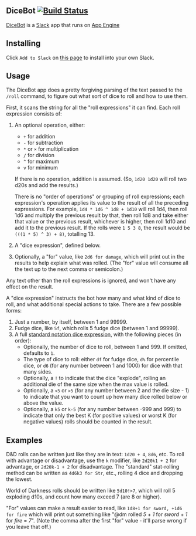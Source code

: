 DiceBot [![Build Status](https://circleci.com/gh/arkie/hackyslack2.svg?style=shield)](https://circleci.com/gh/arkie/hackyslack2)
-------

[DiceBot](https://slack.com/apps/A0K7BALJ1-dicebot) is a [Slack](https://slack.com/) app that runs on [App Engine](https://cloud.google.com/appengine/)

Installing
----------

Click `Add to Slack` on [this page](https://dice-b.appspot.com/) to install into your own Slack.

Usage
-----

The DiceBot app does a pretty forgiving parsing of the text passed to the `/roll` command,
to figure out what sort of dice to roll and how to use them.

First, it scans the string for all the "roll expressions" it can find.
Each roll expression consists of:

1. An optional operation, either:
	* `+` for addition
	* `-` for subtraction
	* `*` or `×` for multiplication
	* `/` for division
	* `^` for maximum
	* `v` for minimum

	If there is no operation, addition is assumed.
	(So, `1d20 1d20` will roll two d20s and add the results.)

	There is no "order of operations" or grouping of roll expressions;
	each expression's operation applies its value to the result of all the preceding expressions.
	For example, `1d4 * 1d6 ^ 1d8 + 1d10` will roll 1d4,
	then roll 1d6 and multiply the previous result by that,
	then roll 1d8 and take either that value or the previous result, whichever is higher,
	then roll 1d10 and add it to the previous result.
	If the rolls were `1 5 3 8`, the result would be `(((1 * 5) ^ 3) + 8)`, totalling 13.
2. A "dice expression", defined below.
3. Optionally, a "for" value, like `2d6 for damage`,
	which will print out in the results to help explain what was rolled.
	(The "for" value will consume all the text up to the next comma or semicolon.)

Any text other than the roll expressions is ignored,
and won't have any effect on the result.

A "dice expression" instructs the bot how many and what kind of dice to roll,
and what additional special actions to take.
There are a few possible forms:

1. Just a number, by itself, between 1 and 99999.
2. Fudge dice, like `5f`, which rolls 5 fudge dice (between 1 and 99999).
3. A full [standard notation dice expression](https://en.wikipedia.org/wiki/Dice_notation#Standard_notation), with the following pieces (in order):
	* Optionally, the number of dice to roll, between 1 and 999. If omitted, defaults to `1`.
	* The type of dice to roll: either `df` for fudge dice, `d%` for percentile dice, or `d6` (for any number between 1 and 1000) for dice with that many sides.
	* Optionally, a `!` to indicate that the dice "explode", rolling an additional die of the same size when the max value is rolled.
	* Optionally, a `<5` or `>5` (for any number between 2 and the die size - 1) to indicate that you want to count up how many dice rolled below or above the value.
	* Optionally, a `k5` or `k-5` (for any number between -999 and 999) to indicate that only the best K (for positive values) or worst K (for negative values) rolls should be counted in the result.

Examples
--------

D&D rolls can be written just like they are in text: `1d20 + 4`, `8d6`, etc. To roll with advantage or disadvantage, use the `k` modifier, like `2d20k1 + 2` for advantage, or `2d20k-1 + 2` for disadvantage.  The "standard" stat-rolling method can be written as `4d6k3 for Str`, etc., rolling 4 dice and dropping the lowest.

World of Darkness rolls should be written like `5d10!>7`, which will roll 5 exploding d10s, and count how many exceed 7 (are 8 or higher).

"For" values can make a result easier to read, like `1d8+1 for sword, +1d6 for fire` which will print out something like "@dm rolled *5* + *1* for *sword* + *1* for *fire* = *7*". (Note the comma after the first "for" value - it'll parse wrong if you leave that off.)

